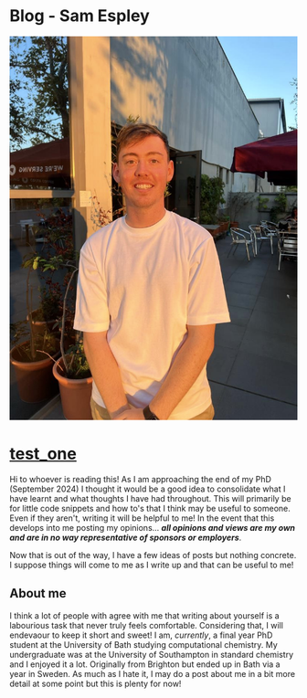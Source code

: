 # Blog - Sam Espley

![me](docs/assets/me.jpg)

# [test_one](test_one.md)

Hi to whoever is reading this! As I am approaching the end of my PhD (September 2024) I thought it would be a good idea to consolidate what I have learnt and what thoughts I have had throughout. This will primarily be for little code snippets and how to's that I think may be useful to someone. Even if they aren't, writing it will be helpful to me!
In the event that this develops into me posting my opinions... ***all opinions and views are my own and are in no way representative of sponsors or employers***.

Now that is out of the way, I have a few ideas of posts but nothing concrete. I suppose things will come to me as I write up and that can be useful to me! 

## About me

I think a lot of people with agree with me that writing about yourself is a labourious task that never truly feels comfortable. Considering that, I will endevaour to keep it short and sweet! I am, *currently*, a final year PhD student at the University of Bath studying computational chemistry. My undergraduate was at the University of Southampton in standard chemistry and I enjoyed it a lot. Originally from Brighton but ended up in Bath via a year in Sweden. As much as I hate it, I may do a post about me in a bit more detail at some point but this is plenty for now! 

